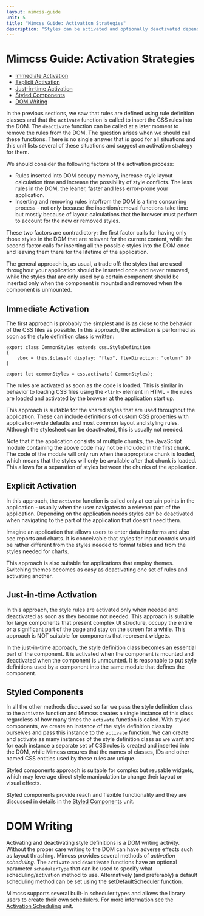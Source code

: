```yaml
---
layout: mimcss-guide
unit: 5
title: "Mimcss Guide: Activation Strategies"
description: "Styles can be activated and optionally deactivated depending on whether the presence of style rules is necessary throughout the application lifetime or only during certain moments."
---
```


# Mimcss Guide: Activation Strategies

* [Immediate Activation](#immediate-activation)
* [Explicit Activation](#explicit-activation)
* [Just-in-time Activation](#just-in-time-activation)
* [Styled Components](#styled-components)
* [DOM Writing](#dom-writing)

In the previous sections, we saw that rules are defined using rule definition classes and that the `activate` function is called to insert the CSS rules into the DOM. The `deactivate` function can be called at a later moment to remove the rules from the DOM. The question arises when we should call these functions. There is no single answer that is good for all situations and this unit lists several of these situations and suggest an activation strategy for them.

We should consider the following factors of the activation process:
- Rules inserted into DOM occupy memory, increase style layout calculation time and increase the possibility of style conflicts. The less rules in the DOM, the leaner, faster and less error-prone your application.
- Inserting and removing rules into/from the DOM is a time consuming process - not only because the insertion/removal functions take time but mostly because of layout calculations that the browser must perform to account for the new or removed styles.

These two factors are contradictory: the first factor calls for having only those styles in the DOM that are relevant for the current content, while the second factor calls for inserting all the possible styles into the DOM once and leaving them there for the lifetime of the application.

The general approach is, as usual, a trade off: the styles that are used throughout your application should be inserted once and never removed, while the styles that are only used by a certain component should be inserted only when the component is mounted and removed when the component is unmounted.

## Immediate Activation
The first approach is probably the simplest and is as close to the behavior of the CSS files as possible. In this approach, the activation is performed as soon as the style definition class is written:

```tsx
export class CommonStyles extends css.StyleDefinition
{
    vbox = this.$class({ display: "flex", flexDirection: "column" })
}

export let commonStyles = css.activate( CommonStyles);
```

The rules are activated as soon as the code is loaded. This is similar in behavior to loading CSS files using the `<link>` element in HTML - the rules are loaded and activated by the browser at the application start up.

This approach is suitable for the shared styles that are used throughout the application. These can include definitions of custom CSS properties with application-wide defaults and most common layout and styling rules. Although the stylesheet can be deactivated, this is usually not needed.

Note that if the application consists of multiple chunks, the JavaScript module containing the above code may not be included in the first chunk. The code of the module will only run when the appropriate chunk is loaded, which means that the styles will only be available after that chunk is loaded. This allows for a separation of styles between the chunks of the application.

## Explicit Activation
In this approach, the `activate` function is called only at certain points in the application - usually when the user navigates to a relevant part of the application. Depending on the application needs styles can be deactivated when navigating to the part of the application that doesn't need them.

Imagine an application that allows users to enter data into forms and also see reports and charts. It is conceivable that styles for input controls would be rather different from the styles needed to format tables and from the styles needed for charts.

This approach is also suitable for applications that employ themes. Switching themes becomes as easy as deactivating one set of rules and activating another.

## Just-in-time Activation
In this approach, the style rules are activated only when needed and deactivated as soon as they become not needed. This approach is suitable for large components that present complex UI structure, occupy the entire or a significant part of the page and stay on the screen for a while. This approach is NOT suitable for components that represent widgets.

In the just-in-time approach, the style definition class becomes an essential part of the component. It is activated when the component is mounted and deactivated when the component is unmounted. It is reasonable to put style definitions used by a component into the same module that defines the component.

## Styled Components
In all the other methods discussed so far we pass the style definition class to the `activate` function and Mimcss creates a single instance of this class regardless of how many times the `activate` function is called. With styled components, we create an instance of the style definition class by ourselves and pass this instance to the `activate` function. We can create and activate as many instances of the style definition class as we want and for each instance a separate set of CSS rules is created and inserted into the DOM, while Mimcss ensures that the names of classes, IDs and other named CSS entities used by these rules are unique.

Styled components approach is suitable for complex but reusable widgets, which may leverage direct style manipulation to change their layout or visual effects.

Styled components provide reach and flexible functionality and they are discussed in details in the [Styled Components](styled-components.html) unit.

# DOM Writing
Activating and deactivating style definitions is a DOM writing activity. Without the proper care writing to the DOM can have adverse effects such as layout thrashing. Mimcss provides several methods of *activation scheduling*. The `activate` and `deactivate` functions have an optional parameter `schedulerType` that can be used to specify what scheduling/activation method to use. Alternatively (and preferably) a default scheduling method can be set using the [setDefaultScheduler](/mimcss/reference/modules/schedulingapi.html#setdefaultscheduler) function.

Mimcss supports several built-in scheduler types and allows the library users to create their own schedulers. For more information see the [Activation Scheduling](activation-scheduling.html) unit.





